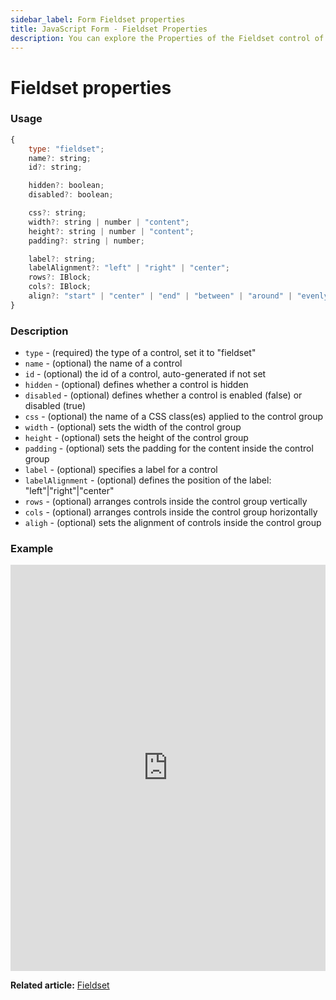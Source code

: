 ```yaml
---
sidebar_label: Form Fieldset properties
title: JavaScript Form - Fieldset Properties 
description: You can explore the Properties of the Fieldset control of Form in the documentation of the DHTMLX JavaScript UI library. Browse developer guides and API reference, try out code examples and live demos, and download a free 30-day evaluation version of DHTMLX Suite.
---
```


# Fieldset properties

### Usage

~~~js
{
    type: "fieldset";
    name?: string;
    id?: string;

    hidden?: boolean;
    disabled?: boolean;

    css?: string;
    width?: string | number | "content";
    height?: string | number | "content";
    padding?: string | number;

    label?: string;
    labelAlignment?: "left" | "right" | "center";
    rows?: IBlock;
    cols?: IBlock;
    align?: "start" | "center" | "end" | "between" | "around" | "evenly";
}
~~~

### Description

- `type` - (required) the type of a control, set it to "fieldset"
- `name` - (optional) the name of a control
- `id` - (optional) the id of a control, auto-generated if not set
- `hidden` - (optional) defines whether a control is hidden
- `disabled` - (optional) defines whether a control is enabled (false) or disabled (true)
- `css` - (optional) the name of a CSS class(es) applied to the control group
- `width` - (optional) sets the width of the control group
- `height` - (optional) sets the height of the control group 
- `padding` - (optional) sets the padding for the content inside the control group
- `label` - (optional) specifies a label for a control
- `labelAlignment` - (optional) defines the position of the label: "left"|"right"|"center"
- `rows` - (optional) arranges controls inside the control group vertically
- `cols` - (optional) arranges controls inside the control group horizontally
- `aligh` - (optional) sets the alignment of controls inside the control group

### Example

<iframe src="https://snippet.dhtmlx.com/lo6g167p?mode=js" frameborder="0" class="snippet_iframe" width="100%" height="650"></iframe>

**Related article:** [Fieldset](form/fieldset.md)
